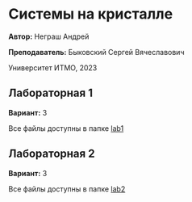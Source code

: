 # Системы на кристалле
**Автор:** Неграш Андрей

**Преподаватель:** Быковский Сергей Вячеславович

Университет ИТМО, 2023

## Лабораторная 1
**Вариант:** 3

Все файлы доступны в папке [lab1](https://github.com/ANegrash/ITMO-all/blob/master/7%20Systems%20on%20a%20chip/lab1)

## Лабораторная 2
**Вариант:** 3

Все файлы доступны в папке [lab2](https://github.com/ANegrash/ITMO-all/blob/master/7%20Systems%20on%20a%20chip/lab2)
